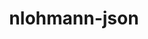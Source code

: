 ---
title: "nlohmann-json"
layout: cache
categories: [package, develop-2023-05-18]
meta: {"versions": ["3.11.2"], "compilers": ["gcc@=11.1.0", "gcc@=12.3.0", "gcc@=7.3.1", "oneapi@=2023.0.0"], "oss": ["amzn2", "ubuntu20.04"], "platforms": ["linux"], "targets": ["aarch64", "neoverse_n1", "ppc64le", "x86_64", "x86_64_v3"], "stacks": ["aws-ahug", "aws-ahug-aarch64", "aws-isc", "aws-isc-aarch64", "aws-pcluster-neoverse_n1", "aws-pcluster-neoverse_v1", "data-vis-sdk", "e4s", "e4s-oneapi", "e4s-power", "root"], "num_specs": 8, "num_specs_by_stack": {"root": 8, "aws-ahug-aarch64": 2, "aws-isc-aarch64": 2, "aws-pcluster-neoverse_n1": 1, "aws-pcluster-neoverse_v1": 1, "aws-ahug": 1, "aws-isc": 1, "e4s-power": 1, "e4s-oneapi": 1, "data-vis-sdk": 1, "e4s": 1}}
spec_details: [{"hash": "blnkgkbxfaahb2cl6tn2ptykzqe6bm7k", "compiler": "gcc@=7.3.1", "versions": ["3.11.2"], "os": "amzn2", "platform": "linux", "target": "aarch64", "variants": ["build_system=cmake", "build_type=Release", "generator=make", "~ipo", "+multiple_headers"], "stacks": ["root", "aws-ahug-aarch64", "aws-isc-aarch64"], "size": "-", "tarball": "https://binaries.spack.io/releases/develop-2023-05-18/build_cache/linux-amzn2-aarch64/gcc-7.3.1/nlohmann-json-3.11.2/linux-amzn2-aarch64-gcc-7.3.1-nlohmann-json-3.11.2-blnkgkbxfaahb2cl6tn2ptykzqe6bm7k.spack"}, {"hash": "azakka6a4ayr2lnzoxovednntyfwg7we", "compiler": "gcc@=12.3.0", "versions": ["3.11.2"], "os": "amzn2", "platform": "linux", "target": "neoverse_n1", "variants": ["build_system=cmake", "build_type=Release", "generator=make", "~ipo", "+multiple_headers"], "stacks": ["aws-pcluster-neoverse_n1", "root", "aws-pcluster-neoverse_v1"], "size": "-", "tarball": "https://binaries.spack.io/releases/develop-2023-05-18/build_cache/linux-amzn2-neoverse_n1/gcc-12.3.0/nlohmann-json-3.11.2/linux-amzn2-neoverse_n1-gcc-12.3.0-nlohmann-json-3.11.2-azakka6a4ayr2lnzoxovednntyfwg7we.spack"}, {"hash": "5irnfu52z7nuuntv2inbm5yfabqgqukc", "compiler": "gcc@=7.3.1", "versions": ["3.11.2"], "os": "amzn2", "platform": "linux", "target": "neoverse_n1", "variants": ["build_system=cmake", "build_type=Release", "generator=make", "~ipo", "+multiple_headers"], "stacks": ["root", "aws-ahug-aarch64", "aws-isc-aarch64"], "size": "-", "tarball": "https://binaries.spack.io/releases/develop-2023-05-18/build_cache/linux-amzn2-neoverse_n1/gcc-7.3.1/nlohmann-json-3.11.2/linux-amzn2-neoverse_n1-gcc-7.3.1-nlohmann-json-3.11.2-5irnfu52z7nuuntv2inbm5yfabqgqukc.spack"}, {"hash": "2m2bbdb4q24xmqginhmkmw2tgi6ijyam", "compiler": "gcc@=7.3.1", "versions": ["3.11.2"], "os": "amzn2", "platform": "linux", "target": "x86_64_v3", "variants": ["build_system=cmake", "build_type=Release", "generator=make", "~ipo", "+multiple_headers"], "stacks": ["aws-ahug", "root", "aws-isc"], "size": "-", "tarball": "https://binaries.spack.io/releases/develop-2023-05-18/build_cache/linux-amzn2-x86_64_v3/gcc-7.3.1/nlohmann-json-3.11.2/linux-amzn2-x86_64_v3-gcc-7.3.1-nlohmann-json-3.11.2-2m2bbdb4q24xmqginhmkmw2tgi6ijyam.spack"}, {"hash": "4buuz6q7pmmdmrurg7snysxpjzamt7wn", "compiler": "gcc@=11.1.0", "versions": ["3.11.2"], "os": "ubuntu20.04", "platform": "linux", "target": "ppc64le", "variants": ["build_system=cmake", "build_type=Release", "generator=make", "~ipo", "+multiple_headers"], "stacks": ["root", "e4s-power"], "size": "-", "tarball": "https://binaries.spack.io/releases/develop-2023-05-18/build_cache/linux-ubuntu20.04-ppc64le/gcc-11.1.0/nlohmann-json-3.11.2/linux-ubuntu20.04-ppc64le-gcc-11.1.0-nlohmann-json-3.11.2-4buuz6q7pmmdmrurg7snysxpjzamt7wn.spack"}, {"hash": "cfxayvgoufunoum36rb7sp2irl32nind", "compiler": "oneapi@=2023.0.0", "versions": ["3.11.2"], "os": "ubuntu20.04", "platform": "linux", "target": "x86_64", "variants": ["build_system=cmake", "build_type=Release", "generator=make", "~ipo", "+multiple_headers"], "stacks": ["root", "e4s-oneapi"], "size": "-", "tarball": "https://binaries.spack.io/releases/develop-2023-05-18/build_cache/linux-ubuntu20.04-x86_64/oneapi-2023.0.0/nlohmann-json-3.11.2/linux-ubuntu20.04-x86_64-oneapi-2023.0.0-nlohmann-json-3.11.2-cfxayvgoufunoum36rb7sp2irl32nind.spack"}, {"hash": "qlg6yfcb44zk22bxqjqsowbnrmifcmer", "compiler": "gcc@=11.1.0", "versions": ["3.11.2"], "os": "ubuntu20.04", "platform": "linux", "target": "x86_64_v3", "variants": ["build_system=cmake", "build_type=Release", "generator=make", "~ipo", "+multiple_headers"], "stacks": ["root", "data-vis-sdk"], "size": "-", "tarball": "https://binaries.spack.io/releases/develop-2023-05-18/build_cache/linux-ubuntu20.04-x86_64_v3/gcc-11.1.0/nlohmann-json-3.11.2/linux-ubuntu20.04-x86_64_v3-gcc-11.1.0-nlohmann-json-3.11.2-qlg6yfcb44zk22bxqjqsowbnrmifcmer.spack"}, {"hash": "6xhthwkcagvcpjb7govm2ccexotal2ul", "compiler": "gcc@=11.1.0", "versions": ["3.11.2"], "os": "ubuntu20.04", "platform": "linux", "target": "x86_64_v3", "variants": ["build_system=cmake", "build_type=Release", "generator=make", "~ipo", "+multiple_headers"], "stacks": ["root", "e4s"], "size": "-", "tarball": "https://binaries.spack.io/releases/develop-2023-05-18/build_cache/linux-ubuntu20.04-x86_64_v3/gcc-11.1.0/nlohmann-json-3.11.2/linux-ubuntu20.04-x86_64_v3-gcc-11.1.0-nlohmann-json-3.11.2-6xhthwkcagvcpjb7govm2ccexotal2ul.spack"}]
---